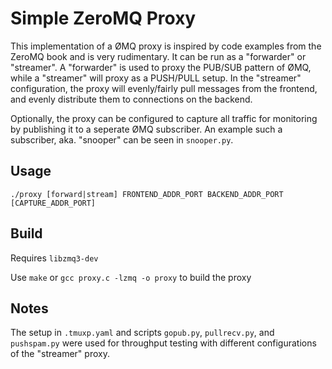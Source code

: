 # Simple ZeroMQ Proxy

This implementation of a ØMQ proxy is inspired by code examples from the ZeroMQ book and is very rudimentary.
It can be run as a "forwarder" or "streamer". A "forwarder" is used to proxy the PUB/SUB pattern of ØMQ,
while a "streamer" will proxy as a PUSH/PULL setup. In the "streamer" configuration, the proxy will evenly/fairly 
pull messages from the frontend, and evenly distribute them to connections on the backend.

Optionally, the proxy can be configured to capture all traffic for monitoring by publishing it 
to a seperate ØMQ subscriber. An example such a subscriber, aka. "snooper" can be seen in `snooper.py`.

## Usage

```
./proxy [forward|stream] FRONTEND_ADDR_PORT BACKEND_ADDR_PORT [CAPTURE_ADDR_PORT]
```

## Build

Requires `libzmq3-dev`

Use `make` or `gcc proxy.c -lzmq -o proxy` to build the proxy

## Notes

The setup in `.tmuxp.yaml` and scripts `gopub.py`, `pullrecv.py`, and `pushspam.py` were used for throughput testing
with different configurations of the "streamer" proxy.
